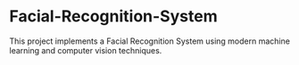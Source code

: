 # Facial-Recognition-System
This project implements a Facial Recognition System using modern machine learning and computer vision techniques. 
